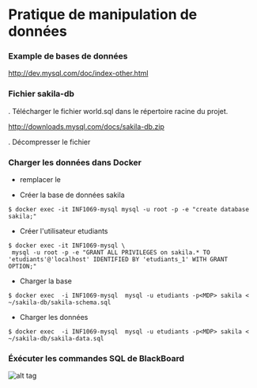 # Pratique de manipulation de données

### Example de bases de données
http://dev.mysql.com/doc/index-other.html

### Fichier sakila-db
. Télécharger le fichier world.sql dans le répertoire racine du projet.

http://downloads.mysql.com/docs/sakila-db.zip

. Décompresser le fichier

### Charger les données dans Docker 

- remplacer le <PWD>

- Créer la base de données sakila

```
$ docker exec -it INF1069-mysql mysql -u root -p -e "create database sakila;"
```

- Créer l'utilisateur etudiants

```
$ docker exec -it INF1069-mysql \
 mysql -u root -p -e "GRANT ALL PRIVILEGES on sakila.* TO 'etudiants'@'localhost' IDENTIFIED BY 'etudiants_1' WITH GRANT OPTION;"
```

- Charger la base

```
$ docker exec  -i INF1069-mysql  mysql -u etudiants -p<MDP> sakila < ~/sakila-db/sakila-schema.sql
```

- Charger les données

```
$ docker exec  -i INF1069-mysql  mysql -u etudiants -p<MDP> sakila < ~/sakila-db/sakila-data.sql
```

### Éxécuter les commandes SQL de BlackBoard

![alt tag](https://github.com/CollegeBoreal/INF1069-16H/blob/master/7.DML_AVANCE/sakila.png)
